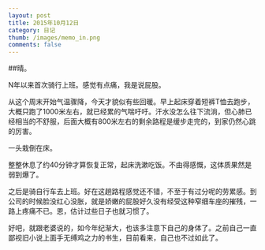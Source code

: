 ```yaml
---
layout: post
title: 2015年10月12日
category: 日记
thumb: /images/memo_in.png
comments: false
---
```



##晴。

N年以来首次骑行上班。感觉有点痛，我是说屁股。

从这个周末开始气温骤降，今天才貌似有些回暖。早上起床穿着短裤T恤去跑步，大概只跑了1000米左右，就已经累的气喘吁吁。汗水没怎么往下流淌，但心肺已经相当的不舒服，后面大概有800米左右的剩余路程是缓步走完的，到家仍然心跳的厉害。

一头栽倒在床。

整整休息了约40分钟才算恢复正常，起床洗漱吃饭。不由得感慨，这体质果然是弱到爆了。

之后是骑自行车去上班。好在这趟路程感觉还不错，不至于有过分呢的劳累感。到公司的时候脸没红心没胀，就是娇嫩的屁股好久没有经受这种窄细车座的摧残，一路上疼痛不已。恩，估计过些日子也就习惯了。

好吧，就跟老婆说的，如今年纪渐大，也该多注意下自己的身体了。之前自己一直鄙视旧小说上面手无缚鸡之力的书生，目前看来，自己也不过如此了。
